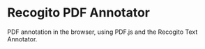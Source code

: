 # Recogito PDF Annotator

PDF annotation in the browser, using PDF.js and the Recogito Text Annotator.


